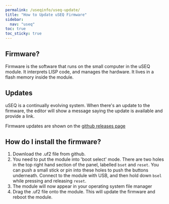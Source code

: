```yaml
---
permalink: /useqinfo/useq-update/
title: "How to Update uSEQ Firmware"
sidebar:
  nav: "useq"
toc: true
toc_sticky: true
---
```


## Firmware?

Firmware is the software that runs on the small computer in the uSEQ module. It interprets LISP code, and manages the hardware. It lives in a flash memory inside the module.

## Updates

uSEQ is a continually evolving system.  When there's an update to the firmware, the editor will show a message saying the update is available and provide a link.

Firmware updates are shown on the [github releases page](https://github.com/Emute-Lab-Instruments/uSEQ/releases)



## How do I install the firmware?

1. Download the .uf2 file from github. 
2. You need to put the module into 'boot select' mode.  There are two holes in the top right hand section of the panel, labelled ```bset``` and ```reset```.  You can push a small stick or pin into these holes to push the buttons underneath.  Connect to the module with USB, and then hold down ```bsel``` while pressing and releasing ```reset```.
3. The module will now appear in your operating system file manager
4. Drag the .uf2 file onto the module.  This will update the firmware and reboot the module.


